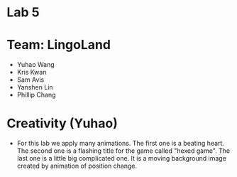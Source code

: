 # Lab 5

# Team: LingoLand
- Yuhao Wang
- Kris Kwan
- Sam Avis
- Yanshen Lin
- Phillip Chang

# Creativity (Yuhao)

- For this lab we apply many animations. The first one is a beating heart. The second one is a flashing title for the game called "hexed game". The last one is a little big complicated one. It is a moving background image created by animation of position change.